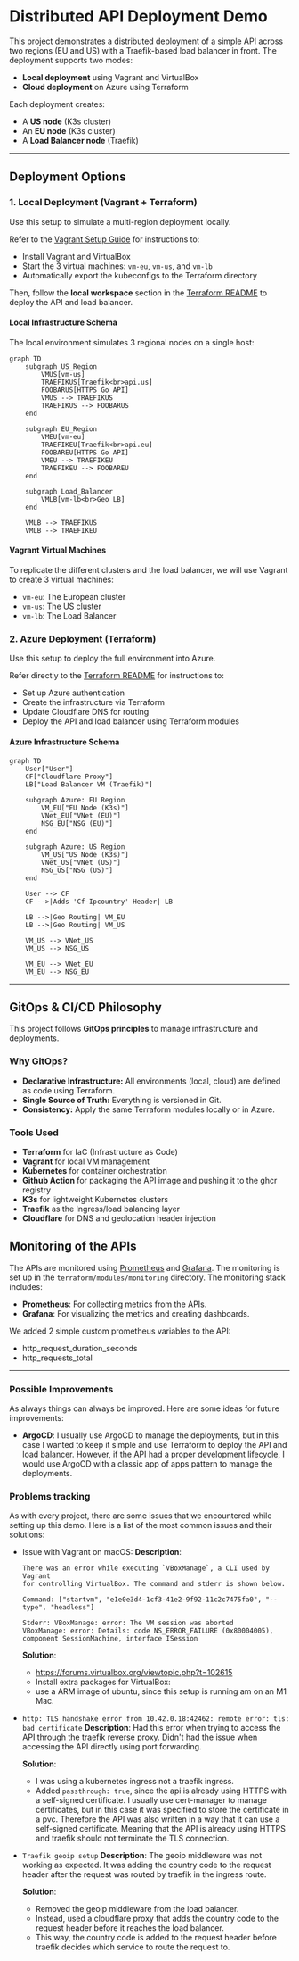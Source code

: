 # Distributed API Deployment Demo

This project demonstrates a distributed deployment of a simple API across two regions (EU and US) with a Traefik-based load balancer in front. The deployment supports two modes:

- **Local deployment** using Vagrant and VirtualBox
- **Cloud deployment** on Azure using Terraform

Each deployment creates:
- A **US node** (K3s cluster)
- An **EU node** (K3s cluster)
- A **Load Balancer node** (Traefik)

---

## Deployment Options

### 1. Local Deployment (Vagrant + Terraform)

Use this setup to simulate a multi-region deployment locally.

Refer to the [Vagrant Setup Guide](./vagrant/README.md) for instructions to:

- Install Vagrant and VirtualBox
- Start the 3 virtual machines: `vm-eu`, `vm-us`, and `vm-lb`
- Automatically export the kubeconfigs to the Terraform directory

Then, follow the **local workspace** section in the [Terraform README](./terraform/README.md#local-deployment-with-the-vagrant-vms) to deploy the API and load balancer.

#### Local Infrastructure Schema

The local environment simulates 3 regional nodes on a single host:

```mermaid
graph TD
    subgraph US_Region
        VMUS[vm-us]
        TRAEFIKUS[Traefik<br>api.us]
        FOOBARUS[HTTPS Go API]
        VMUS --> TRAEFIKUS
        TRAEFIKUS --> FOOBARUS
    end

    subgraph EU_Region
        VMEU[vm-eu]
        TRAEFIKEU[Traefik<br>api.eu]
        FOOBAREU[HTTPS Go API]
        VMEU --> TRAEFIKEU
        TRAEFIKEU --> FOOBAREU
    end

    subgraph Load_Balancer
        VMLB[vm-lb<br>Geo LB]
    end

    VMLB --> TRAEFIKUS
    VMLB --> TRAEFIKEU
```

#### Vagrant Virtual Machines

To replicate the different clusters and the load balancer, we will use Vagrant to create 3 virtual machines:
- `vm-eu`: The European cluster
- `vm-us`: The US cluster
- `vm-lb`: The Load Balancer



### 2. Azure Deployment (Terraform)

Use this setup to deploy the full environment into Azure.

Refer directly to the [Terraform README](./terraform/README.md#azure-deployment-terraform) for instructions to:

- Set up Azure authentication
- Create the infrastructure via Terraform
- Update Cloudflare DNS for routing
- Deploy the API and load balancer using Terraform modules

#### Azure Infrastructure Schema


```mermaid
graph TD
    User["User"]
    CF["Cloudflare Proxy"]
    LB["Load Balancer VM (Traefik)"]
    
    subgraph Azure: EU Region
        VM_EU["EU Node (K3s)"]
        VNet_EU["VNet (EU)"]
        NSG_EU["NSG (EU)"]
    end

    subgraph Azure: US Region
        VM_US["US Node (K3s)"]
        VNet_US["VNet (US)"]
        NSG_US["NSG (US)"]
    end

    User --> CF
    CF -->|Adds 'Cf-Ipcountry' Header| LB

    LB -->|Geo Routing| VM_EU
    LB -->|Geo Routing| VM_US

    VM_US --> VNet_US
    VM_US --> NSG_US

    VM_EU --> VNet_EU
    VM_EU --> NSG_EU
```

---

## GitOps & CI/CD Philosophy

This project follows **GitOps principles** to manage infrastructure and deployments.

### Why GitOps?

- **Declarative Infrastructure:** All environments (local, cloud) are defined as code using Terraform.
- **Single Source of Truth:** Everything is versioned in Git.
- **Consistency:** Apply the same Terraform modules locally or in Azure.

### Tools Used

- **Terraform** for IaC (Infrastructure as Code)
- **Vagrant** for local VM management
- **Kubernetes** for container orchestration
- **Github Action** for packaging the API image and pushing it to the ghcr registry
- **K3s** for lightweight Kubernetes clusters
- **Traefik** as the Ingress/load balancing layer
- **Cloudflare** for DNS and geolocation header injection

## Monitoring of the APIs

The APIs are monitored using [Prometheus](https://prometheus.io/) and [Grafana](https://grafana.com/). The monitoring is set up in the `terraform/modules/monitoring` directory.
The monitoring stack includes:
- **Prometheus**: For collecting metrics from the APIs.
- **Grafana**: For visualizing the metrics and creating dashboards.

We added 2 simple custom prometheus variables to the API:
- http_request_duration_seconds
- http_requests_total

---

### Possible Improvements

As always things can always be improved. Here are some ideas for future improvements:

- **ArgoCD**: I usually use ArgoCD to manage the deployments, but in this case I wanted to keep it simple and use Terraform to deploy the API and load balancer. However, if the API had a proper development lifecycle, I would use ArgoCD with a classic app of apps pattern to manage the deployments.


### Problems tracking

As with every project, there are some issues that we encountered while setting up this demo. Here is a list of the most common issues and their solutions:

- Issue with Vagrant on macOS:
    **Description**: 
    ```
    There was an error while executing `VBoxManage`, a CLI used by Vagrant
    for controlling VirtualBox. The command and stderr is shown below.

    Command: ["startvm", "e1e0e3d4-1cf3-41e2-9f92-11c2c7475fa0", "--type", "headless"]

    Stderr: VBoxManage: error: The VM session was aborted
    VBoxManage: error: Details: code NS_ERROR_FAILURE (0x80004005), component SessionMachine, interface ISession
    ```

    **Solution**: 
    - https://forums.virtualbox.org/viewtopic.php?t=102615
    - Install extra packages for VirtualBox:
    - use a ARM image of ubuntu, since this setup is running am on an M1 Mac.

- `http: TLS handshake error from 10.42.0.18:42462: remote error: tls: bad certificate`
    **Description**: 
    Had this error when trying to access the API through the traefik reverse proxy.
    Didn't had the issue when accessing the API directly using port forwarding.

    **Solution**: 
    - I was using a kubernetes ingress not a traefik ingress.
    - Added `passthrough: true`, since the api is already using HTTPS with a self-signed certificate.
      I usually use cert-manager to manage certificates, but in this case it was specified to store the certificate in a pvc. Therefore the API was also written in a way that it can use a self-signed certificate. Meaning that the API is already using HTTPS and traefik should not terminate the TLS connection.

      
- `Traefik geoip setup`
    **Description**: 
    The geoip middleware was not working as expected. It was adding the country code to the request header after the request was routed by traefik in the ingress route.

    **Solution**: 
    - Removed the geoip middleware from the load balancer.
    - Instead, used a cloudflare proxy that adds the country code to the request header before it reaches the load balancer.
    - This way, the country code is added to the request header before traefik decides which service to route the request to.